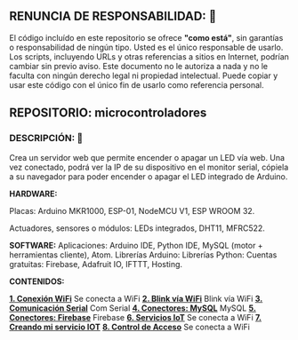 ## RENUNCIA DE RESPONSABILIDAD: 📢
El código incluído en este repositorio se ofrece **"como está"**, sin garantías o responsabilidad de ningún tipo. Usted es el único responsable de usarlo. Los scripts, incluyendo URLs y otras referencias a sitios en Internet, podrían cambiar sin previo aviso. Este documento no le autoriza a nada y no le faculta con ningún derecho legal ni propiedad intelectual. Puede copiar y usar este código con el único fin de usarlo como referencia personal.

## REPOSITORIO: microcontroladores

### DESCRIPCIÓN: 🚀
Crea un servidor web que permite encender o apagar un LED vía web.
Una vez conectado, podrá ver la IP de su dispositivo en el monitor serial, cópiela a su navegador para poder encender o apagar el LED integrado de Arduino.


**HARDWARE:**

Placas: Arduino MKR1000, ESP-01, NodeMCU V1, ESP WROOM 32.

Actuadores, sensores o módulos: LEDs integrados, DHT11, MFRC522.

**SOFTWARE:**
Aplicaciones: Arduino IDE, Python IDE, MySQL (motor + herramientas cliente), Atom.
Librerías Arduino:
Librerías Python:
Cuentas gratuitas: Firebase, Adafruit IO, IFTTT, Hosting.

**CONTENIDOS:**

**[1. Conexión WiFi](https://github.com/mauricioge/microcontroladores/tree/master/1.%20Conexi%C3%B3n%20WiFi)** Se conecta a WiFi
**[2. Blink vía WiFi](https://github.com/mauricioge/microcontroladores/tree/master/2.%20Blink%20v%C3%ADa%20WiFi)** Blink vía WiFi
**[3. Comunicación Serial](https://github.com/mauricioge/microcontroladores/tree/master/3.%20Comunicaci%C3%B3n%20Serial)** Com Serial
**[4. Conectores: MySQL](https://github.com/mauricioge/microcontroladores/tree/master/4.%20Conectores:%20MySQL)** MySQL
**[5. Conectores: Firebase](https://github.com/mauricioge/microcontroladores/tree/master/5.%20Conectores:%20Firebase)** Firebase
**[6. Servicios IoT](https://github.com/mauricioge/microcontroladores/tree/master/6.%20Servicios%20IoT)** Se conecta a WiFi
**[7. Creando mi servicio IOT](https://github.com/mauricioge/microcontroladores/tree/master/7.%20Creando%20mi%20servicio%20IoT)** 
**[8. Control de Acceso](https://github.com/mauricioge/microcontroladores/tree/master/8.%20Control%20de%20Acceso)** Se conecta a WiFi
